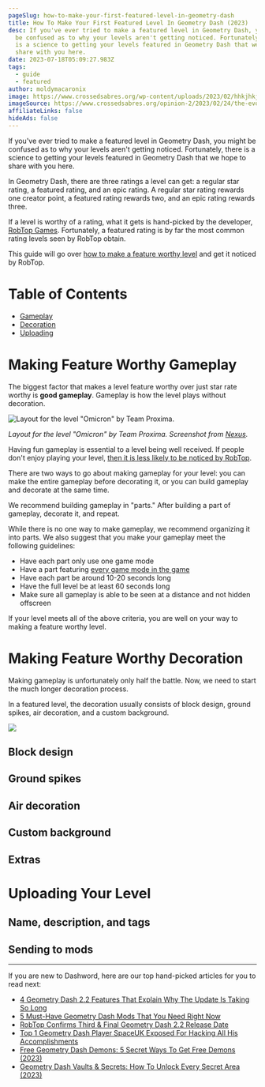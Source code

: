 ```yaml
---
pageSlug: how-to-make-your-first-featured-level-in-geometry-dash
title: How To Make Your First Featured Level In Geometry Dash (2023)
desc: If you've ever tried to make a featured level in Geometry Dash, you might
  be confused as to why your levels aren't getting noticed. Fortunately, there
  is a science to getting your levels featured in Geometry Dash that we hope to
  share with you here.
date: 2023-07-18T05:09:27.983Z
tags:
  - guide
  - featured
author: moldymacaronix
image: https://www.crossedsabres.org/wp-content/uploads/2023/02/hhkjhkjh.jpeg
imageSource: https://www.crossedsabres.org/opinion-2/2023/02/24/the-evolution-of-geometry-dash/
affiliateLinks: false
hideAds: false
---
```

If you've ever tried to make a featured level in Geometry Dash, you might be confused as to why your levels aren't getting noticed. Fortunately, there is a science to getting your levels featured in Geometry Dash that we hope to share with you here.

In Geometry Dash, there are three ratings a level can get: a regular star rating, a featured rating, and an epic rating. A regular star rating rewards one creator point, a featured rating rewards two, and an epic rating rewards three.

If a level is worthy of a rating, what it gets is hand-picked by the developer, [RobTop Games](/posts/robtop-confirms-geometry-dash-2-3-will-come-out-6-months-from-when-he-starts/). Fortunately, a featured rating is by far the most common rating levels seen by RobTop obtain.

This guide will go over [how to make a feature worthy level](/posts/5-tips-to-get-your-first-featured-level-in-geometry-dash/) and get it noticed by RobTop.

# Table of Contents

- [Gameplay](#making-feature-worthy-gameplay)
- [Decoration](#making-feature-worthy-decoration)
- [Uploading](#uploading-your-level)

# Making Feature Worthy Gameplay

The biggest factor that makes a level feature worthy over just star rate worthy is **good gameplay**. Gameplay is how the level plays without decoration.

![Layout for the level "Omicron" by Team Proxima.](https://i.ytimg.com/vi/ZlKLqn3e_Zg/maxresdefault.jpg)

*Layout for the level "Omicron" by Team Proxima. Screenshot from [Nexus](https://youtu.be/ZlKLqn3e_Zg).*

Having fun gameplay is essential to a level being well received. If people don't enjoy playing your level, [then it is less likely to be noticed by RobTop](/posts/geometry-dash-levels-how-to-make-a-featured-level-2022/).

There are two ways to go about making gameplay for your level: you can make the entire gameplay before decorating it, or you can build gameplay and decorate at the same time.

We recommend building gameplay in "parts." After building a part of gameplay, decorate it, and repeat.

While there is no one way to make gameplay, we recommend organizing it into parts. We also suggest that you make your gameplay meet the following guidelines:

- Have each part only use one game mode
- Have a part featuring [every game mode in the game](/posts/full-history-of-geometry-dash-gamemodes-1-0-2-2/)
- Have each part be around 10-20 seconds long
- Have the full level be at least 60 seconds long
- Make sure all gameplay is able to be seen at a distance and not hidden offscreen

If your level meets all of the above criteria, you are well on your way to making a feature worthy level.

# Making Feature Worthy Decoration

Making gameplay is unfortunately only half the battle. Now, we need to start the much longer decoration process.

In a featured level, the decoration usually consists of block design, ground spikes, air decoration, and a custom background.

![](https://i.imgur.com/3UD93Sm.png)

## Block design

## Ground spikes

## Air decoration

## Custom background

## Extras

# Uploading Your Level

## Name, description, and tags

## Sending to mods

---

If you are new to Dashword, here are our top hand-picked articles for you to read next:

- [4 Geometry Dash 2.2 Features That Explain Why The Update Is Taking So Long](/posts/geometry-dash-2-2-features-that-explain-why-the-update-is-taking-so-long/)
- [5 Must-Have Geometry Dash Mods That You Need Right Now](/posts/5-must-have-geometry-dash-mods-that-you-need-right-now/)
- [RobTop Confirms Third & Final Geometry Dash 2.2 Release Date](/posts/robtop-confirms-third-and-final-geometry-dash-2-2-release-date/)
- [Top 1 Geometry Dash Player SpaceUK Exposed For Hacking All His Accomplishments](/posts/top-1-geometry-dash-player-spaceuk-exposed-for-hacking-achievements/)
- [Free Geometry Dash Demons: 5 Secret Ways To Get Free Demons (2023)](/posts/geometry-dash-5-secret-way-free-demons/)
- [Geometry Dash Vaults & Secrets: How To Unlock Every Secret Area (2023)](/posts/geometry-dash-all-vaults-and-secrets-2022/)